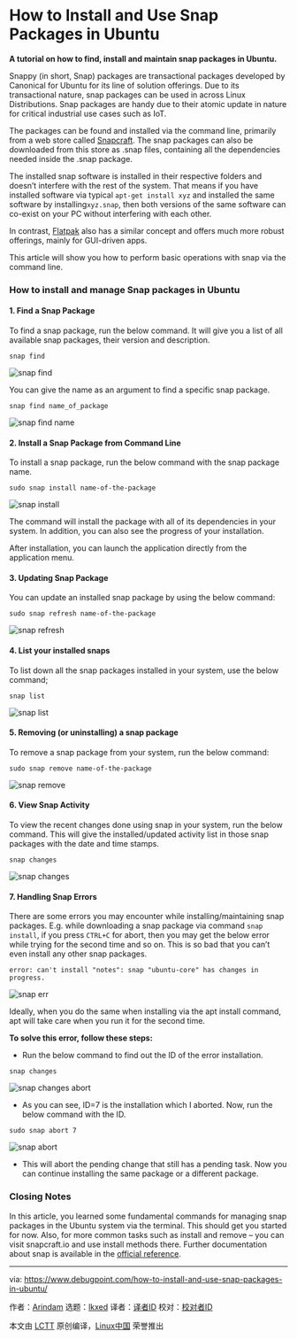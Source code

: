 [#]: subject: "How to Install and Use Snap Packages in Ubuntu"
[#]: via: "https://www.debugpoint.com/how-to-install-and-use-snap-packages-in-ubuntu/"
[#]: author: "Arindam https://www.debugpoint.com/author/admin1/"
[#]: collector: "lkxed"
[#]: translator: " "
[#]: reviewer: " "
[#]: publisher: " "
[#]: url: " "

How to Install and Use Snap Packages in Ubuntu
======

**A tutorial on how to find, install and maintain snap packages in Ubuntu.**

Snappy (in short, Snap) packages are transactional packages developed by Canonical for Ubuntu for its line of solution offerings. Due to its transactional nature, snap packages can be used in across Linux Distributions. Snap packages are handy due to their atomic update in nature for critical industrial use cases such as IoT.

The packages can be found and installed via the command line, primarily from a web store called [Snapcraft][1]. The snap packages can also be downloaded from this store as .snap files, containing all the dependencies needed inside the .snap package.

The installed snap software is installed in their respective folders and doesn’t interfere with the rest of the system. That means if you have installed software via typical `apt-get install xyz` and installed the same software by installing`xyz.snap`, then both versions of the same software can co-exist on your PC without interfering with each other.

In contrast, [Flatpak][2] also has a similar concept and offers much more robust offerings, mainly for GUI-driven apps.

This article will show you how to perform basic operations with snap via the command line.

### How to install and manage Snap packages in Ubuntu

#### 1. Find a Snap Package

To find a snap package, run the below command. It will give you a list of all available snap packages, their version and description.

```
snap find
```

![snap find][3]

You can give the name as an argument to find a specific snap package.

```
snap find name_of_package
```

![snap find name][4]

#### 2. Install a Snap Package from Command Line

To install a snap package, run the below command with the snap package name.

```
sudo snap install name-of-the-package
```

![snap install][5]

The command will install the package with all of its dependencies in your system. In addition, you can also see the progress of your installation.

After installation, you can launch the application directly from the application menu.

#### 3. Updating Snap Package

You can update an installed snap package by using the below command:

```
sudo snap refresh name-of-the-package
```

![snap refresh][6]

#### 4. List your installed snaps

To list down all the snap packages installed in your system, use the below command;

```
snap list
```

![snap list][7]

#### 5. Removing (or uninstalling) a snap package

To remove a snap package from your system, run the below command:

```
sudo snap remove name-of-the-package
```

![snap remove][8]

#### 6. View Snap Activity

To view the recent changes done using snap in your system, run the below command. This will give the installed/updated activity list in those snap packages with the date and time stamps.

```
snap changes
```

![snap changes][9]

#### 7. Handling Snap Errors

There are some errors you may encounter while installing/maintaining snap packages. E.g. while downloading a snap package via command `snap install`, if you press `CTRL+C` for abort, then you may get the below error while trying for the second time and so on. This is so bad that you can’t even install any other snap packages.

```
error: can't install "notes": snap "ubuntu-core" has changes in progress.
```

![snap err][10]

Ideally, when you do the same when installing via the apt install command, apt will take care when you run it for the second time.

**To solve this error, follow these steps:**

- Run the below command to find out the ID of the error installation.

```
snap changes
```

![snap changes abort][11]

- As you can see, ID=7 is the installation which I aborted. Now, run the below command with the ID.

```
sudo snap abort 7
```

![snap abort][12]

- This will abort the pending change that still has a pending task. Now you can continue installing the same package or a different package.

### Closing Notes

In this article, you learned some fundamental commands for managing snap packages in the Ubuntu system via the terminal. This should get you started for now. Also, for more common tasks such as install and remove – you can visit snapcraft.io and use install methods there. Further documentation about snap is available in the [official reference][13].

--------------------------------------------------------------------------------

via: https://www.debugpoint.com/how-to-install-and-use-snap-packages-in-ubuntu/

作者：[Arindam][a]
选题：[lkxed][b]
译者：[译者ID](https://github.com/译者ID)
校对：[校对者ID](https://github.com/校对者ID)

本文由 [LCTT](https://github.com/LCTT/TranslateProject) 原创编译，[Linux中国](https://linux.cn/) 荣誉推出

[a]: https://www.debugpoint.com/author/admin1/
[b]: https://github.com/lkxed
[1]: https://snapcraft.io/
[2]: https://www.debugpoint.com/how-to-install-flatpak-apps-ubuntu-linux/
[3]: https://www.debugpoint.com/wp-content/uploads/2016/07/snap-find.png
[4]: https://www.debugpoint.com/wp-content/uploads/2016/07/snap-find-name.png
[5]: https://www.debugpoint.com/wp-content/uploads/2016/07/snap-install.png
[6]: https://www.debugpoint.com/wp-content/uploads/2016/07/snap-refresh.png
[7]: https://www.debugpoint.com/wp-content/uploads/2016/07/snap-list.png
[8]: https://www.debugpoint.com/wp-content/uploads/2016/07/snap-remove.png
[9]: https://www.debugpoint.com/wp-content/uploads/2016/07/snap-changes.png
[10]: https://www.debugpoint.com/wp-content/uploads/2016/07/snap-err.png
[11]: https://www.debugpoint.com/wp-content/uploads/2016/07/snap-changes-abort.png
[12]: https://www.debugpoint.com/wp-content/uploads/2016/07/snap-abort.png
[13]: https://snapcraft.io/docs
